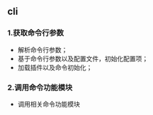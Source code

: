 ## cli 

### 1.获取命令行参数
- 解析命令行参数；
- 基于命令行参数以及配置文件，初始化配置项；
- 加载插件以及命令初始化；

### 2.调用命令功能模块
- 调用相关命令功能模块